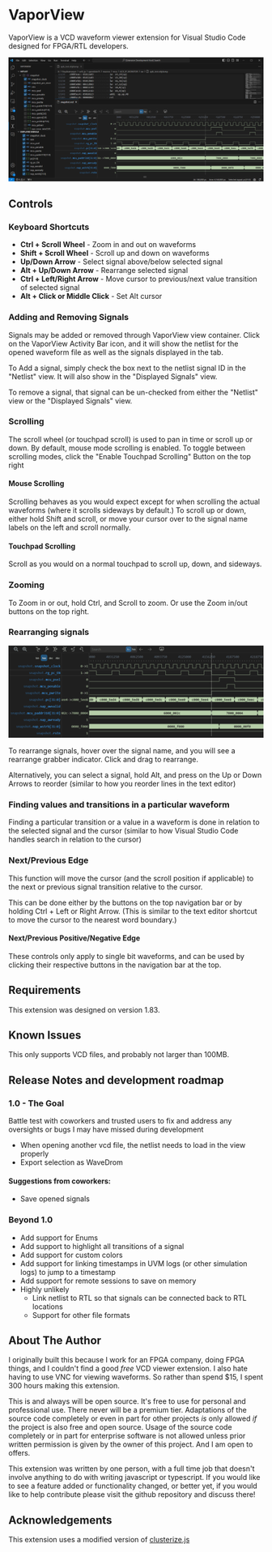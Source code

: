 # VaporView

VaporView is a VCD waveform viewer extension for Visual Studio Code designed for FPGA/RTL developers.

![](readme_assets/overview.png)

## Controls

### Keyboard Shortcuts

- **Ctrl + Scroll Wheel** - Zoom in and out on waveforms
- **Shift + Scroll Wheel** - Scroll up and down on waveforms
- **Up/Down Arrow** - Select signal above/below selected signal
- **Alt + Up/Down Arrow** - Rearrange selected signal
- **Ctrl + Left/Right Arrow** - Move cursor to previous/next value transition of selected signal
- **Alt + Click or Middle Click** - Set Alt cursor

### Adding and Removing Signals

Signals may be added or removed through VaporView view container. Click on the VaporView Activity Bar icon, and it will show the netlist for the opened waveform file as well as the signals displayed in the tab.

To Add a signal, simply check the box next to the netlist signal ID in the "Netlist" view. It will also show in the "Displayed Signals" view.

To remove a signal, that signal can be un-checked from either the "Netlist" view or the "Displayed Signals" view.

### Scrolling

The scroll wheel (or touchpad scroll) is used to pan in time or scroll up or down. By default, mouse mode scrolling is enabled. To toggle between scrolling modes, click the "Enable Touchpad Scrolling" Button on the top right

#### Mouse Scrolling

Scrolling behaves as you would expect except for when scrolling the actual waveforms (where it scrolls sideways by default.) To scroll up or down, either hold Shift and scroll, or move your cursor over to the signal name labels on the left and scroll normally.

#### Touchpad Scrolling

Scroll as you would on a normal touchpad to scroll up, down, and sideways.

### Zooming

To Zoom in or out, hold Ctrl, and Scroll to zoom. Or use the Zoom in/out buttons on the top right.

### Rearranging signals

![](readme_assets/rearrange.gif)

To rearrange signals, hover over the signal name, and you will see a rearrange grabber indicator. Click and drag to rearrange.

Alternatively, you can select a signal, hold Alt, and press on the Up or Down Arrows to reorder (similar to how you reorder lines in the text editor)

### Finding values and transitions in a particular waveform

Finding a particular transition or a value in a waveform is done in relation to the selected signal and the cursor (similar to how Visual Studio Code handles search in relation to the cursor)

### Next/Previous Edge

This function will move the cursor (and the scroll position if applicable) to the next or previous signal transition relative to the cursor.

This can be done either by the buttons on the top navigation bar or by holding Ctrl + Left or Right Arrow. (This is similar to the text editor shortcut to move the cursor to the nearest word boundary.)

#### Next/Previous Positive/Negative Edge

These controls only apply to single bit waveforms, and can be used by clicking their respective buttons in the navigation bar at the top.

## Requirements

This extension was designed on version 1.83.

## Known Issues

This only supports VCD files, and probably not larger than 100MB.

## Release Notes and development roadmap

### 1.0 - The Goal

Battle test with coworkers and trusted users to fix and address any oversights or bugs I may have missed during development

- When opening another vcd file, the netlist needs to load in the view properly
- Export selection as WaveDrom

#### Suggestions from coworkers:

- Save opened signals

### Beyond 1.0

- Add support for Enums
- Add support to highlight all transitions of a signal
- Add support for custom colors
- Add support for linking timestamps in UVM logs (or other simulation logs) to jump to a timestamp
- Add support for remote sessions to save on memory
- Highly unlikely
  - Link netlist to RTL so that signals can be connected back to RTL locations
  - Support for other file formats

## About The Author

I originally built this because I work for an FPGA company, doing FPGA things, and I couldn't find a good _free_ VCD viewer extension. I also hate having to use VNC for viewing waveforms. So rather than spend $15, I spent 300 hours making this extension.

This is and always will be open source. It's free to use for personal and professional use. There never will be a premium tier. Adaptations of the source code completely or even in part for other projects _is_ only allowed _if_ the project is also free and open source. Usage of the source code completely or in part for enterprise software is not allowed unless prior written permission is given by the owner of this project. And I am open to offers.

This extension was written by one person, with a full time job that doesn't involve anything to do with writing javascript or typescript. If you would like to see a feature added or functionality changed, or better yet, if you would like to help contribute please visit the github repository and discuss there!

## Acknowledgements

This extension uses a modified version of [clusterize.js](https://clusterize.js.org/)